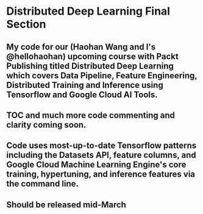 # Distributed Deep Learning Final Section


## My code for our (Haohan Wang and I's @hellohaohan) upcoming course with Packt Publishing titled Distributed Deep Learning which covers Data Pipeline, Feature Engineering, Distributed Training and Inference using Tensorflow and Google Cloud AI Tools. 

## TOC and much more code commenting and clarity coming soon. 

## Code uses most-up-to-date Tensorflow patterns including the Datasets API, feature columns, and Google Cloud Machine Learning Engine's core training, hypertuning, and inference features via the command line. 

## Should be released mid-March